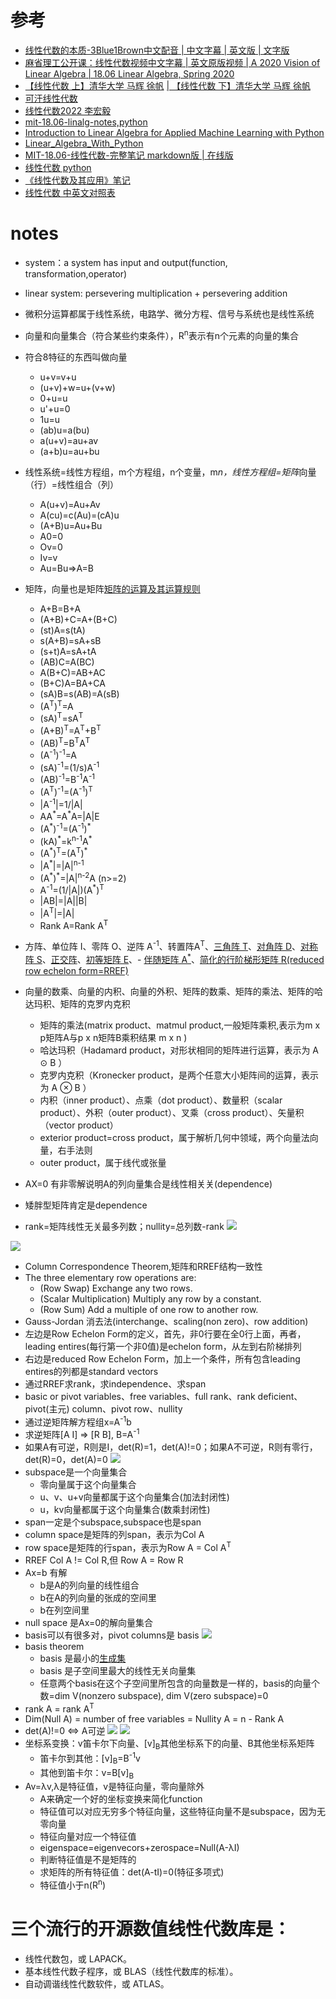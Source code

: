 # 参考
- [线性代数的本质-3Blue1Brown中文配音](https://www.bilibili.com/video/BV1ib411t7YR?p=1)[ | 中文字幕](https://www.bilibili.com/video/BV1ys411472E)[ | 英文版](https://www.youtube.com/playlist?list=PLZHQObOWTQDPD3MizzM2xVFitgF8hE_ab)[ | 文字版](https://o1zys.github.io/2018/01/03/EssenceOfLinearAlgebra/)
- [麻省理工公开课：线性代数视频中文字幕](https://open.163.com/newview/movie/courseintro?newurl=%2Fspecial%2Fopencourse%2Fdaishu.html)[ | 英文原版视频](https://ocw.mit.edu/courses/mathematics/18-06-linear-algebra-spring-2010/)[ | A 2020 Vision of Linear Algebra](https://ocw.mit.edu/resources/res-18-010-a-2020-vision-of-linear-algebra-spring-2020/index.htm)[ | 18.06 Linear Algebra, Spring 2020](https://mitmath.github.io/1806/)
- [【线性代数 上】清华大学 马辉 徐帆](https://www.bilibili.com/video/BV11z4y1f7ym/) [| 【线性代数 下】清华大学 马辉 徐帆](https://www.bilibili.com/video/BV14k4y1y7uR/)
- [可汗线性代数](https://www.khanacademy.org/math/linear-algebra)
- [线性代数2022 李宏毅](https://www.bilibili.com/video/BV16q4y1e7Cm?p=2)
- [mit-18.06-linalg-notes,python](https://github.com/apachecn/mit-18.06-linalg-notes)
- [Introduction to Linear Algebra for Applied Machine Learning with Python](https://pabloinsente.github.io/intro-linear-algebra)
- [Linear_Algebra_With_Python](https://github.com/MacroAnalyst/Linear_Algebra_With_Python)
- [MIT-18.06-线性代数-完整笔记 markdown版](https://github.com/guokaide/linear-algebra)[ | 在线版](https://linalg.apachecn.org/#/)
- [线性代数 python](https://github.com/meichaofan/linear-algebra)
- [《线性代数及其应用》笔记](https://github.com/huangtinglin/Linear-Algebra-and-Its-Applications-notes)
- [线性代数 中英文对照表](http://www.gaoshufudao.com/LinearAlgebra_Word.aspx)
# notes
- system：a system has input and output(function, transformation,operator)
- linear system: persevering multiplication + persevering addition
- 微积分运算都属于线性系统，电路学、微分方程、信号与系统也是线性系统
- 向量和向量集合（符合某些约束条件），R<sup>n</sup>表示有n个元素的向量的集合
- 符合8特征的东西叫做向量
  + u+v=v+u
  + (u+v)+w=u+(v+w)
  + 0+u=u
  + u'+u=0
  + 1u=u
  + (ab)u=a(bu)
  + a(u+v)=au+av
  + (a+b)u=au+bu
- 线性系统=线性方程组，m个方程组，n个变量，m*n，线性方程组=矩阵*向量（行）=线性组合（列）
  + A(u+v)=Au+Av
  + A(cu)=c(Au)=(cA)u
  + (A+B)u=Au+Bu
  + A0=0
  + Ov=0
  + Iv=v
  + Au=Bu=>A=B
- 矩阵，向量也是矩阵[矩阵的运算及其运算规则](http://www2.edu-edu.com.cn/lesson_crs78/self/j_0022/soft/ch0605.html)
  + A+B=B+A
  + (A+B)+C=A+(B+C)
  + (st)A=s(tA)
  + s(A+B)=sA+sB
  + (s+t)A=sA+tA
  + (AB)C=A(BC)
  + A(B+C)=AB+AC
  + (B+C)A=BA+CA
  + (sA)B=s(AB)=A(sB)
  + (A<sup>T</sup>)<sup>T</sup>=A
  + (sA)<sup>T</sup>=sA<sup>T</sup>
  + (A+B)<sup>T</sup>=A<sup>T</sup>+B<sup>T</sup>
  + (AB)<sup>T</sup>=B<sup>T</sup>A<sup>T</sup>
  + (A<sup>-1</sup>)<sup>-1</sup>=A
  + (sA)<sup>-1</sup>=(1/s)A<sup>-1</sup>
  + (AB)<sup>-1</sup>=B<sup>-1</sup>A<sup>-1</sup>
  + (A<sup>T</sup>)<sup>-1</sup>=(A<sup>-1</sup>)<sup>T</sup>
  + |A<sup>-1</sup>|=1/|A|
  + AA<sup>\*</sup>=A<sup>\*</sup>A=|A|E
  + (A<sup>\*</sup>)<sup>-1</sup>=(A<sup>-1</sup>)<sup>\*</sup>
  + (kA)<sup>\*</sup>=k<sup>n-1</sup>A<sup>\*</sup>
  + (A<sup>\*</sup>)<sup>T</sup>=(A<sup>T</sup>)<sup>\*</sup>
  + |A<sup>*</sup>|=|A|<sup>n-1</sup>
  + (A<sup>\*</sup>)<sup>\*</sup>=|A|<sup>n-2</sup>A (n>=2)
  + A<sup>-1</sup>=(1/|A|)(A<sup>*</sup>)<sup>T</sup>
  + |AB|=|A||B|
  + |A<sup>T</sup>|=|A|
  + Rank A=Rank A<sup>T</sup>

- 方阵、单位阵 I、零阵 O、逆阵 A<sup>-1</sup>、转置阵A<sup>T</sup>、[三角阵 T](https://zh.wikipedia.org/wiki/%E4%B8%89%E8%A7%92%E7%9F%A9%E9%98%B5)、[对角阵 D](https://zh.wikipedia.org/wiki/%E5%B0%8D%E8%A7%92%E7%9F%A9%E9%99%A3)、[对称阵 S](https://math.fandom.com/zh/wiki/%E5%AF%B9%E7%A7%B0%E7%9F%A9%E9%98%B5?variant=zh)、[正交阵](https://zh.wikipedia.org/wiki/%E6%AD%A3%E4%BA%A4%E7%9F%A9%E9%98%B5)、[初等矩阵 E](https://baike.baidu.com/item/%E5%88%9D%E7%AD%89%E7%9F%A9%E9%98%B5/5538659)、- [伴随矩阵 A<sup>*</sup>](https://baike.baidu.com/item/%E4%BC%B4%E9%9A%8F%E7%9F%A9%E9%98%B5/10034983)、[简化的行阶梯形矩阵 R(reduced row echelon form=RREF)](https://ww2.mathworks.cn/help/matlab/ref/rref.html)
- 向量的数乘、向量的内积、向量的外积、矩阵的数乘、矩阵的乘法、矩阵的哈达玛积、矩阵的克罗内克积
  - 矩阵的乘法(matrix product、matmul product,一般矩阵乘积,表示为m x p矩阵A与p x n矩阵B乘积结果 m x n )
  - 哈达玛积（Hadamard product，对形状相同的矩阵进行运算，表示为 A ⊙ B ）
  - 克罗内克积（Kronecker product，是两个任意大小矩阵间的运算，表示为 A ⊗ B ）
  - 内积（inner product）、点乘（dot product）、数量积（scalar product）、外积（outer product）、叉乘（cross product）、矢量积（vector product）
  - exterior product=cross product，属于解析几何中领域，两个向量法向量，右手法则
  - outer product，属于线代或张量
- AX=0 有非零解说明A的列向量集合是线性相关关(dependence)
- 矮胖型矩阵肯定是dependence
- rank=矩阵线性无关最多列数；nullity=总列数-rank
![](rank.png)

![](solution.png)
- Column Correspondence Theorem,矩阵和RREF结构一致性
- The three elementary row operations are: 
  - (Row Swap) Exchange any two rows. 
  - (Scalar Multiplication) Multiply any row by a constant. 
  - (Row Sum) Add a multiple of one row to another row.
- Gauss-Jordan 消去法(interchange、scaling(non zero)、row addition)
- 左边是Row Echelon Form的定义，首先，非0行要在全0行上面，再者，leading entires(每行第一个非0值)是echelon form，从左到右阶梯排列
- 右边是reduced Row Echelon Form，加上一个条件，所有包含leading entires的列都是standard vectors
- 通过RREF求rank，求independence、求span
- basic or pivot variables、free variables、full rank、rank deficient、pivot(主元) column、pivot row、nullity
- 通过逆矩阵解方程组x=A<sup>-1</sup>b
- 求逆矩阵[A I] => [R B], B=A<sup>-1</sup>
- 如果A有可逆，R则是I，det(R)=1，det(A)!=0；如果A不可逆，R则有零行，det(R)=0，det(A)=0
![](invertible.png)
- subspace是一个向量集合
  + 零向量属于这个向量集合
  + u、v、u+v向量都属于这个向量集合(加法封闭性)
  + u，kv向量都属于这个向量集合(数乘封闭性)
- span一定是个subspace,subspace也是span
- column space是矩阵的列span，表示为Col A
- row space是矩阵的行span，表示为Row A = Col A<sup>T</sup>
- RREF Col A != Col R,但 Row A = Row R
- Ax=b 有解
  + b是A的列向量的线性组合
  + b在A的列向量的张成的空间里
  + b在列空间里
 - null space 是Ax=0的解向量集合
 - basis可以有很多对，pivot columns是 basis
 ![](pivot.png)
 - basis theorem
   + basis 是最小的[生成集](https://math.stackexchange.com/questions/3089880/minimal-generating-set)
   + basis 是子空间里最大的线性无关向量集
   + 任意两个basis在这个子空间里所包含的向量数是一样的，basis的向量个数=dim V(nonzero subspace), dim V(zero subspace)=0
- rank A = rank A<sup>T</sup>
- Dim(Null A) = number of free variables = Nullity A = n - Rank A
- det(A)!=0 <=> A可逆
![](det.png)
![](detp3.png)
- 坐标系变换：v笛卡尔下向量、[v]<sub>B</sub>其他坐标系下的向量、B其他坐标系矩阵
  - 笛卡尔到其他：[v]<sub>B</sub>=B<sup>-1</sup>v
  - 其他到笛卡尔：v=B[v]<sub>B</sub>
- Av=λv,λ是特征值，v是特征向量，零向量除外
  - A来确定一个好的坐标变换来简化function
  - 特征值可以对应无穷多个特征向量，这些特征向量不是subspace，因为无零向量
  - 特征向量对应一个特征值
  - eigenspace=eigenvecors+zerospace=Null(A-λI)
  - 判断特征值是不是矩阵的
  - 求矩阵的所有特征值：det(A-tI)=0(特征多项式)
  - 特征值小于n(R<sup>n</sup>)
# 三个流行的开源数值线性代数库是：
- 线性代数包，或 LAPACK。
- 基本线性代数子程序，或 BLAS（线性代数库的标准）。
- 自动调谐线性代数软件，或 ATLAS。



